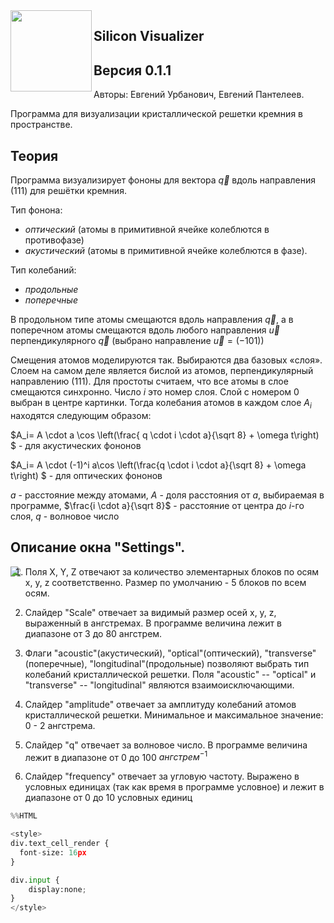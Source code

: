 <img src="silicon-cell.png" width="130" height="130" align="left">

## **Silicon Visualizer**

## **Версия 0.1.1**

Авторы: Евгений Урбанович, Евгений Пантелеев.

Программа для визуализации кристаллической решетки кремния в пространстве. 


## Теория
Программа визуализирует фононы для вектора $\vec{q}$ вдоль направления $(1 1 1)$ для решётки кремния. 

Тип фонона:
  * *оптический* (атомы в примитивной ячейке колеблются в противофазе) 
  * *акустический* (атомы в примитивной ячейке колеблются в фазе). 

Тип колебаний:
  * *продольные*
  * *поперечные* 

В продольном типе атомы смещаются вдоль направления $\vec q$, а в поперечном атомы смещаются вдоль любого направления $\vec u$ перпендикулярного $\vec q$ (выбрано направление $\vec u=(-1 0 1)$)

Смещения атомов моделируются так. Выбираются два базовых «слоя». Слоем на самом деле является бислой из атомов, перпендикулярный направлению $(111)$. Для простоты считаем, что все атомы в слое смещаются синхронно. Число $i$ это номер слоя. Слой с номером $0$ выбран в центре картинки. Тогда колебания атомов в каждом слое $A_i$ находятся следующим образом: 

$A_i= A \cdot a \cos \left(\frac{ q \cdot i \cdot a}{\sqrt 8} + \omega t\right) $ - для акустических фононов

$A_i= A \cdot (-1)^i a\cos \left(\frac{q \cdot i \cdot a}{\sqrt 8} + \omega t\right) $ - для оптических фононов

$a$ - расстояние между атомами, $A$ - доля расстояния от $a$, выбираемая в программе, $\frac{i \cdot a}{\sqrt 8}$ - расстояние от центра до $i$-го слоя, $q$ - волновое число

## Описание окна "Settings".

<img src="settings.png" align="left">

1) Поля X, Y, Z отвечают за количество элементарных блоков по осям x, y, z соответственно. Размер по умолчанию - 5 блоков по всем осям.

2) Слайдер "Scale" отвечает за видимый размер осей x, y, z, выраженный в ангстремах. В программе величина лежит в диапазоне от 3 до 80 ангстрем.

3) Флаги "acoustic"(акустический), "optical"(оптический), "transverse"(поперечные), "longitudinal"(продольные) позволяют выбрать тип колебаний кристаллической решетки. Поля "acoustic" -- "optical" и "transverse" -- "longitudinal" являются взаимоисключающими.

4) Слайдер "amplitude" отвечает за амплитуду колебаний атомов кристаллической решетки. Минимальное и максимальное значение: 0 - 2 ангстрема.

5) Слайдер "q" отвечает за волновое число. В программе величина лежит в диапазоне от 0 до 100 $ангстрем^{-1}$

6) Слайдер "frequency" отвечает за угловую частоту. Выражено в условных единицах (так как время в программе условное) и лежит в диапазоне от 0 до 10 условных единиц


```python
%%HTML

<style>
div.text_cell_render {
  font-size: 16px
}

div.input {
    display:none;
}
</style>
```



<style>
div.text_cell_render {
  font-size: 16px
}

div.input {
    display:none;
}
</style>




```python

```
